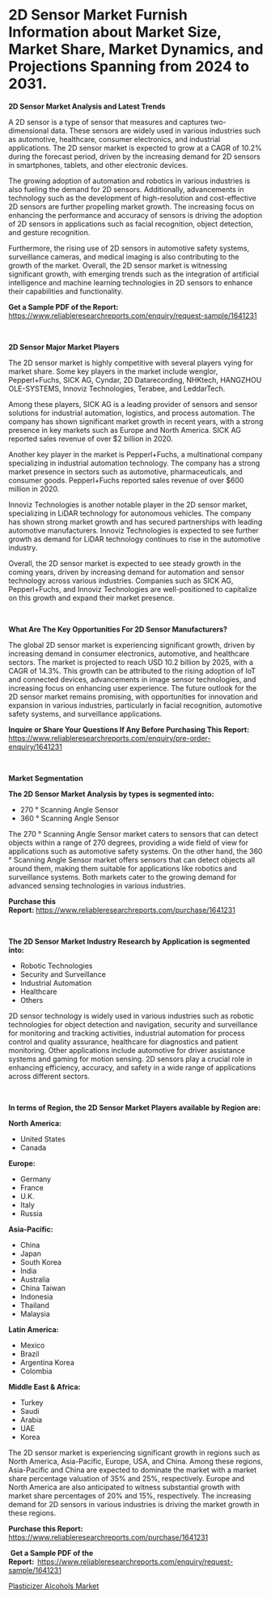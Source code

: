 <p><h1>2D Sensor Market Furnish Information about Market Size, Market Share, Market Dynamics, and Projections Spanning from 2024 to 2031.</h1></p><p><strong>2D Sensor Market Analysis and Latest Trends</strong></p>
<p><p>A 2D sensor is a type of sensor that measures and captures two-dimensional data. These sensors are widely used in various industries such as automotive, healthcare, consumer electronics, and industrial applications. The 2D sensor market is expected to grow at a CAGR of 10.2% during the forecast period, driven by the increasing demand for 2D sensors in smartphones, tablets, and other electronic devices.</p><p>The growing adoption of automation and robotics in various industries is also fueling the demand for 2D sensors. Additionally, advancements in technology such as the development of high-resolution and cost-effective 2D sensors are further propelling market growth. The increasing focus on enhancing the performance and accuracy of sensors is driving the adoption of 2D sensors in applications such as facial recognition, object detection, and gesture recognition.</p><p>Furthermore, the rising use of 2D sensors in automotive safety systems, surveillance cameras, and medical imaging is also contributing to the growth of the market. Overall, the 2D sensor market is witnessing significant growth, with emerging trends such as the integration of artificial intelligence and machine learning technologies in 2D sensors to enhance their capabilities and functionality.</p></p>
<p><strong>Get a Sample PDF of the Report:&nbsp;</strong> <a href="https://www.reliableresearchreports.com/enquiry/request-sample/1641231">https://www.reliableresearchreports.com/enquiry/request-sample/1641231</a></p>
<p>&nbsp;</p>
<p><strong>2D Sensor Major Market Players</strong></p>
<p><p>The 2D sensor market is highly competitive with several players vying for market share. Some key players in the market include wenglor, Pepperl+Fuchs, SICK AG, Cyndar, 2D Datarecording, NHKtech, HANGZHOU OLE-SYSTEMS, Innoviz Technologies, Terabee, and LeddarTech.</p><p>Among these players, SICK AG is a leading provider of sensors and sensor solutions for industrial automation, logistics, and process automation. The company has shown significant market growth in recent years, with a strong presence in key markets such as Europe and North America. SICK AG reported sales revenue of over $2 billion in 2020.</p><p>Another key player in the market is Pepperl+Fuchs, a multinational company specializing in industrial automation technology. The company has a strong market presence in sectors such as automotive, pharmaceuticals, and consumer goods. Pepperl+Fuchs reported sales revenue of over $600 million in 2020.</p><p>Innoviz Technologies is another notable player in the 2D sensor market, specializing in LiDAR technology for autonomous vehicles. The company has shown strong market growth and has secured partnerships with leading automotive manufacturers. Innoviz Technologies is expected to see further growth as demand for LiDAR technology continues to rise in the automotive industry.</p><p>Overall, the 2D sensor market is expected to see steady growth in the coming years, driven by increasing demand for automation and sensor technology across various industries. Companies such as SICK AG, Pepperl+Fuchs, and Innoviz Technologies are well-positioned to capitalize on this growth and expand their market presence.</p></p>
<p>&nbsp;</p>
<p><strong>What Are The Key Opportunities For 2D Sensor Manufacturers?</strong></p>
<p><p>The global 2D sensor market is experiencing significant growth, driven by increasing demand in consumer electronics, automotive, and healthcare sectors. The market is projected to reach USD 10.2 billion by 2025, with a CAGR of 14.3%. This growth can be attributed to the rising adoption of IoT and connected devices, advancements in image sensor technologies, and increasing focus on enhancing user experience. The future outlook for the 2D sensor market remains promising, with opportunities for innovation and expansion in various industries, particularly in facial recognition, automotive safety systems, and surveillance applications.</p></p>
<p><strong>Inquire or Share Your Questions If Any Before Purchasing This Report:</strong> <a href="https://www.reliableresearchreports.com/enquiry/pre-order-enquiry/1641231">https://www.reliableresearchreports.com/enquiry/pre-order-enquiry/1641231</a></p>
<p>&nbsp;</p>
<p><strong>Market Segmentation</strong></p>
<p><strong>The 2D Sensor Market Analysis by types is segmented into:</strong></p>
<p><ul><li>270 ° Scanning Angle Sensor</li><li>360 ° Scanning Angle Sensor</li></ul></p>
<p><p>The 270 ° Scanning Angle Sensor market caters to sensors that can detect objects within a range of 270 degrees, providing a wide field of view for applications such as automotive safety systems. On the other hand, the 360 ° Scanning Angle Sensor market offers sensors that can detect objects all around them, making them suitable for applications like robotics and surveillance systems. Both markets cater to the growing demand for advanced sensing technologies in various industries.</p></p>
<p><strong>Purchase this Report:&nbsp;</strong><a href="https://www.reliableresearchreports.com/purchase/1641231">https://www.reliableresearchreports.com/purchase/1641231</a></p>
<p>&nbsp;</p>
<p><strong>The 2D Sensor Market Industry Research by Application is segmented into:</strong></p>
<p><ul><li>Robotic Technologies</li><li>Security and Surveillance</li><li>Industrial Automation</li><li>Healthcare</li><li>Others</li></ul></p>
<p><p>2D sensor technology is widely used in various industries such as robotic technologies for object detection and navigation, security and surveillance for monitoring and tracking activities, industrial automation for process control and quality assurance, healthcare for diagnostics and patient monitoring. Other applications include automotive for driver assistance systems and gaming for motion sensing. 2D sensors play a crucial role in enhancing efficiency, accuracy, and safety in a wide range of applications across different sectors.</p></p>
<p>&nbsp;</p>
<p><strong>In terms of Region, the 2D Sensor Market Players available by Region are:</strong></p>
<p>
    <p> <strong> North America: </strong>
        <ul>
            <li>United States</li>
            <li>Canada</li>
        </ul>
        </p> 
    <p> <strong> Europe: </strong>
        <ul>
            <li>Germany</li>
            <li>France</li>
            <li>U.K.</li>
            <li>Italy</li>
            <li>Russia</li>
        </ul>
        </p> 
    <p> <strong> Asia-Pacific: </strong>
        <ul>
            <li>China</li>
            <li>Japan</li>
            <li>South Korea</li>
            <li>India</li>
            <li>Australia</li>
            <li>China Taiwan</li>
            <li>Indonesia</li>
            <li>Thailand</li>
            <li>Malaysia</li>
        </ul>
        </p> 
    <p> <strong> Latin America: </strong>
        <ul>
            <li>Mexico</li>
            <li>Brazil</li>
            <li>Argentina Korea</li>
            <li>Colombia</li>
        </ul>
        </p> 
    <p> <strong> Middle East & Africa: </strong>
        <ul>
            <li>Turkey</li>
            <li>Saudi</li>
            <li>Arabia</li>
            <li>UAE</li>
            <li>Korea</li>
        </ul>
    </p>
    </p>
<p><p>The 2D sensor market is experiencing significant growth in regions such as North America, Asia-Pacific, Europe, USA, and China. Among these regions, Asia-Pacific and China are expected to dominate the market with a market share percentage valuation of 35% and 25%, respectively. Europe and North America are also anticipated to witness substantial growth with market share percentages of 20% and 15%, respectively. The increasing demand for 2D sensors in various industries is driving the market growth in these regions.</p></p>
<p><strong>Purchase this Report: </strong><a href="https://www.reliableresearchreports.com/purchase/1641231">https://www.reliableresearchreports.com/purchase/1641231</a></p>
<p>&nbsp;<strong>Get a Sample PDF of the Report:&nbsp;&nbsp;</strong><a href="https://www.reliableresearchreports.com/enquiry/request-sample/1641231">https://www.reliableresearchreports.com/enquiry/request-sample/1641231</a></p>
<p><strong></strong></p>
<p><p><a href="https://skillful-vermicelli-b89.notion.site/Plasticizer-Alcohols-Market-Size-Global-Industry-Overview-Market-Segmentation-and-Forecast-2024-t-60fe73d2495543509b4bb5541acf2094">Plasticizer Alcohols Market</a></p></p>